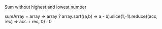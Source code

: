 
Sum without highest and lowest number

sumArray = array => array ? array.sort((a,b) => a - b).slice(1,-1).reduce((acc, rec) => acc + rec, 0) : 0